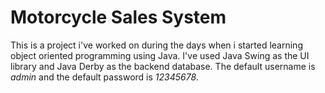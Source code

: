# Motorcycle Sales System

This is a project i've worked on during the days when i started learning object oriented programming using Java. I've used Java Swing as the UI library and Java Derby as the backend database. The default username is *admin* and the default password is *12345678*.